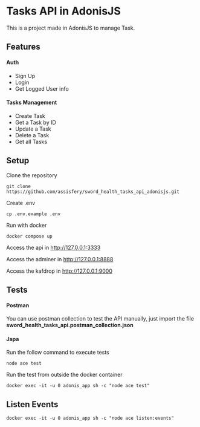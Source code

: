 # Tasks API in AdonisJS
This is a project made in AdonisJS to manage Task.

## Features

#### Auth
- Sign Up
- Login
- Get Logged User info

#### Tasks Management
- Create Task
- Get a Task by ID
- Update a Task
- Delete a Task
- Get all Tasks

## Setup
Clone the repository
```
git clone https://github.com/assisfery/sword_health_tasks_api_adonisjs.git
```

Create .env
```
cp .env.example .env
```

Run with docker
```
docker compose up
```

Access the api in
http://127.0.0.1:3333

Access the adminer in
http://127.0.0.1:8888

Access the kafdrop in
http://127.0.0.1:9000


## Tests

#### Postman
You can use postman collection to test the API manually,
just import the file **sword_health_tasks_api.postman_collection.json**

#### Japa
Run the follow command to execute tests
```
node ace test
```

Run the test from outside the docker container
```
docker exec -it -u 0 adonis_app sh -c "node ace test"
```

## Listen Events
```
docker exec -it -u 0 adonis_app sh -c "node ace listen:events"
```